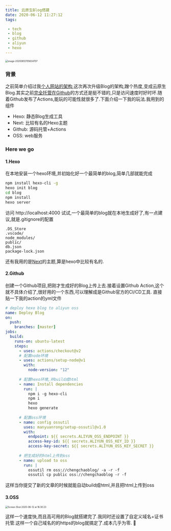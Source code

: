 ```yaml
---
title: 云原生Blog搭建
date: 2020-06-12 11:27:12
tags:

 - tech
 - blog
 - github
 - aliyun
 - hexo
---
```




<img src="https://chengchaosite.oss-cn-hangzhou.aliyuncs.com/resource-container/blog/2020_06_12_15_56_1591948595175.png" alt="image-20200612155634707" style="zoom:50%;" />

### 背景

之前简单介绍过我[个人网站的架构](http://blog.chengchao.name/2018/07/03/website-architecture/),这次再次升级Blog的架构,蹭个热度,变成云原生Blog.其实之前[完全托管在Github](http://ichengchao.github.io/archive.html)的方式还是挺不错的,只是访问速度时好时坏.随着Github发布了Actions,能玩的可能性就很多了.下面介绍一下我的玩法.我用到的组件

- Hexo: 静态Blog生成工具
- Next: 比较有名的Hexo主题
- Github: 源码托管+Actions
- OSS: web服务



### Here we go

#### 1.Hexo

在本地安装一个hexo环境,并初始化好一个最简单的blog,简单几部就能完成

```sh
npm install hexo-cli -g
hexo init blog
cd blog
npm install
hexo server
```

访问 http://localhost:4000 试试,一个最简单的blog就在本地生成好了,有一点建议,就是.gitignore的配置

```
.DS_Store
.vscode/
node_modules/
public/
db.json
package-lock.json
```

还有我用的是[Next](https://theme-next.iissnan.com/)的主题,算是hexo中比较有名的.

#### 2.Github

创建一个Github项目,把刚才生成好的Blog上传上去.接着设置Github Action,这个就不具体介绍了,很好用的一个东西,可以理解成是Github官方的CI/CD工具. 直接贴一下我的action的yml文件

```yaml
# deploy hexo blog to aliyun oss
name: Deploy Blog
on:
  push:
    branches: [master]
jobs:
  build:
    runs-on: ubuntu-latest
    steps:
      - uses: actions/checkout@v2
      # 配置node环境
      - uses: actions/setup-node@v1
        with:
          node-version: "12"
          
      # 配置hexo环境,并build成html
      - name: Install dependencies
        run: |
          npm i -g hexo-cli
          npm i
          hexo
          hexo generate
          
      # 配置oss环境
      - name: config ossutil
        uses: manyuanrong/setup-ossutil@v1.0
        with:
          endpoint: ${{ secrets.ALIYUN_OSS_ENDPOINT }}
          access-key-id: ${{ secrets.ALIYUN_OSS_KEY_ID }}
          access-key-secret: ${{ secrets.ALIYUN_OSS_KEY_SECRET }}
          
      # 把生成好的html上传到oss
      - name: upload to oss
        run: |
          ossutil rm oss://chengchaoblog/ -a -r -f
          ossutil cp public oss://chengchaoblog -r -f
```

这样当你提交了新的文章的时候就能自动build成html,并且把html上传到oss

#### 3.OSS

<img src="https://chengchaosite.oss-cn-hangzhou.aliyuncs.com/resource-container/blog/2020_06_12_16_31_1591950660512.png" alt="Screen Shot 2020-06-12 at 16.30.23" style="zoom:50%;" />

这样一个速度快,而且高可用的Blog就搭建完了.我同时还设置了自定义域名+证书托管.这样一个自己域名的的https的blog就搞定了.成本几乎为零. 🌼